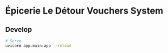 # Épicerie Le Détour Vouchers System

## Develop

```sh
# Serve
uvicorn app.main:app --reload
```



